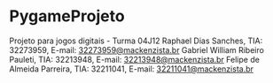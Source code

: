 # PygameProjeto

Projeto para jogos digitais - Turma 04J12
Raphael Dias Sanches, TIA: 32273959, E-mail: 32273959@mackenzista.br
Gabriel William Ribeiro Pauleti, TIA: 32213948, E-mail: 32213948@mackenzista.br
Felipe de Almeida Parreira, TIA: 32211041, E-mail: 32211041@mackenzista.br
